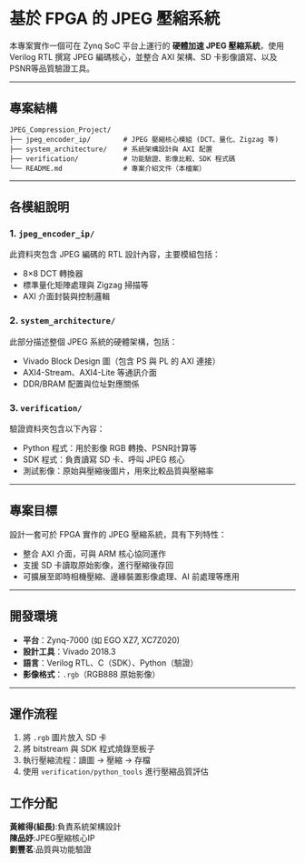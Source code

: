 

# 基於 FPGA 的 JPEG 壓縮系統

本專案實作一個可在 Zynq SoC 平台上運行的 **硬體加速 JPEG 壓縮系統**，使用 Verilog RTL 撰寫 JPEG 編碼核心，並整合 AXI 架構、SD 卡影像讀寫、以及 PSNR等品質驗證工具。

---

## 專案結構

```
JPEG_Compression_Project/
├── jpeg_encoder_ip/        # JPEG 壓縮核心模組 (DCT、量化、Zigzag 等)
├── system_architecture/    # 系統架構設計與 AXI 配置
├── verification/           # 功能驗證、影像比較、SDK 程式碼
└── README.md               # 專案介紹文件（本檔案）
```

---

## 各模組說明

### 1. `jpeg_encoder_ip/`

此資料夾包含 JPEG 編碼的 RTL 設計內容，主要模組包括：

* 8×8 DCT 轉換器
* 標準量化矩陣處理與 Zigzag 掃描等
* AXI 介面封裝與控制邏輯

### 2. `system_architecture/`

此部分描述整個 JPEG 系統的硬體架構，包括：

* Vivado Block Design 圖（包含 PS 與 PL 的 AXI 連接）
* AXI4-Stream、AXI4-Lite 等通訊介面
* DDR/BRAM 配置與位址對應關係

### 3. `verification/`

驗證資料夾包含以下內容：

* Python 程式：用於影像 RGB 轉換、PSNR計算等
* SDK 程式：負責讀寫 SD 卡、呼叫 JPEG 核心
* 測試影像：原始與壓縮後圖片，用來比較品質與壓縮率

---

## 專案目標

設計一套可於 FPGA 實作的 JPEG 壓縮系統，具有下列特性：

* 整合 AXI 介面，可與 ARM 核心協同運作
* 支援 SD 卡讀取原始影像，進行壓縮後存回
* 可擴展至即時相機壓縮、邊緣裝置影像處理、AI 前處理等應用

---

## 開發環境

* **平台**：Zynq-7000 (如 EGO XZ7, XC7Z020)
* **設計工具**：Vivado 2018.3
* **語言**：Verilog RTL、C（SDK）、Python（驗證）
* **影像格式**：`.rgb`（RGB888 原始影像）

---

## 運作流程

1. 將 `.rgb` 圖片放入 SD 卡
2. 將 bitstream 與 SDK 程式燒錄至板子
3. 執行壓縮流程：讀圖 → 壓縮 → 存檔
4. 使用 `verification/python_tools` 進行壓縮品質評估

## 工作分配

**黃維得(組長)**:負責系統架構設計  
**陳品妤**:JPEG壓縮核心IP  
**劉豐茗**:品質與功能驗證  

